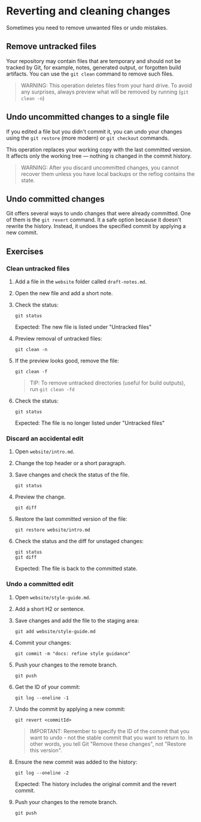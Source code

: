 # Reverting and cleaning changes

Sometimes you need to remove unwanted files or undo mistakes.

## Remove untracked files

Your repository may contain files that are temporary and should not be tracked by Git, for example, notes, generated output, or
forgotten build artifacts.
You can use the `git clean` command to remove such files.

> WARNING: This operation deletes files from your hard drive. To avoid any surprises, always preview what will be removed by running (`git clean -n`)

## Undo uncommitted changes to a single file

If you edited a file but you didn't commit it, you can undo your changes using the `git restore` (more modern) or `git checkout` commands.

This operation replaces your working copy with the last committed version. It affects only the working tree — nothing is changed in the commit history.

> WARNING: After you discard uncommitted changes, you cannot recover them unless you have local backups or the reflog contains the state.

## Undo committed changes

Git offers several ways to undo changes that were already committed. One of them is the `git revert` command.
It a safe option because it doesn't rewrite the history. Instead, it undoes the specified commit by applying a new commit.

## Exercises

### Clean untracked files

1. Add a file in the `website` folder called `draft-notes.md`.
2. Open the new file and add a short note.
3. Check the status:

   ```shell
   git status
   ```

   Expected: The new file is listed under "Untracked files"

4. Preview removal of untracked files:

   ```shell
   git clean -n
   ```

5. If the preview looks good, remove the file:

   ```shell
   git clean -f
   ```

   > TIP: To remove untracked directories (useful for build outputs), run `git clean -fd`

6. Check the status:

   ```shell
   git status
   ```

   Expected: The file is no longer listed under "Untracked files"

### Discard an accidental edit

1. Open `website/intro.md`.
2. Change the top header or a short paragraph.
3. Save changes and check the status of the file.

   ```shell
   git status
   ```

4. Preview the change.

   ```shell
   git diff
   ```

5. Restore the last committed version of the file:

   ```shell
   git restore website/intro.md
   ```

6. Check the status and the diff for unstaged changes:

   ```shell
   git status
   git diff
   ```

   Expected: The file is back to the committed state.

### Undo a committed edit

1. Open `website/style-guide.md`.
2. Add a short H2 or sentence.
3. Save changes and add the file to the staging area:

   ```shell
   git add website/style-guide.md
   ```

4. Commit your changes:

   ```shell
   git commit -m "docs: refine style guidance"
   ```

5. Push your changes to the remote branch.

   ```shell
   git push
   ```

6. Get the ID of your commit:

   ```shell
   git log --oneline -1
   ```

7. Undo the commit by applying a new commit:

   ```shell
   git revert <commitId>
   ```

   > IMPORTANT: Remember to specify the ID of the commit that you want to undo - not the stable commit that you want to return to. In other words, you tell Git "Remove these changes", not "Restore this version".

8. Ensure the new commit was added to the history:

   ```shell
   git log --oneline -2
   ```

   Expected: The history includes the original commit and the revert commit.

9. Push your changes to the remote branch.

   ```shell
   git push
   ```
